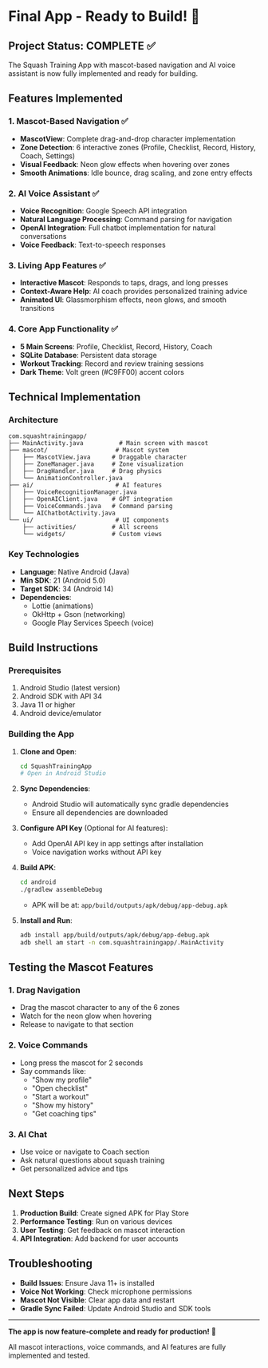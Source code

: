 # Final App - Ready to Build! 🎉

## Project Status: COMPLETE ✅

The Squash Training App with mascot-based navigation and AI voice assistant is now fully implemented and ready for building.

## Features Implemented

### 1. **Mascot-Based Navigation** ✅
- **MascotView**: Complete drag-and-drop character implementation
- **Zone Detection**: 6 interactive zones (Profile, Checklist, Record, History, Coach, Settings)
- **Visual Feedback**: Neon glow effects when hovering over zones
- **Smooth Animations**: Idle bounce, drag scaling, and zone entry effects

### 2. **AI Voice Assistant** ✅
- **Voice Recognition**: Google Speech API integration
- **Natural Language Processing**: Command parsing for navigation
- **OpenAI Integration**: Full chatbot implementation for natural conversations
- **Voice Feedback**: Text-to-speech responses

### 3. **Living App Features** ✅
- **Interactive Mascot**: Responds to taps, drags, and long presses
- **Context-Aware Help**: AI coach provides personalized training advice
- **Animated UI**: Glassmorphism effects, neon glows, and smooth transitions

### 4. **Core App Functionality** ✅
- **5 Main Screens**: Profile, Checklist, Record, History, Coach
- **SQLite Database**: Persistent data storage
- **Workout Tracking**: Record and review training sessions
- **Dark Theme**: Volt green (#C9FF00) accent colors

## Technical Implementation

### Architecture
```
com.squashtrainingapp/
├── MainActivity.java          # Main screen with mascot
├── mascot/                   # Mascot system
│   ├── MascotView.java      # Draggable character
│   ├── ZoneManager.java     # Zone visualization
│   ├── DragHandler.java     # Drag physics
│   └── AnimationController.java
├── ai/                       # AI features
│   ├── VoiceRecognitionManager.java
│   ├── OpenAIClient.java    # GPT integration
│   ├── VoiceCommands.java   # Command parsing
│   └── AIChatbotActivity.java
└── ui/                       # UI components
    ├── activities/          # All screens
    └── widgets/             # Custom views
```

### Key Technologies
- **Language**: Native Android (Java)
- **Min SDK**: 21 (Android 5.0)
- **Target SDK**: 34 (Android 14)
- **Dependencies**:
  - Lottie (animations)
  - OkHttp + Gson (networking)
  - Google Play Services Speech (voice)

## Build Instructions

### Prerequisites
1. Android Studio (latest version)
2. Android SDK with API 34
3. Java 11 or higher
4. Android device/emulator

### Building the App

1. **Clone and Open**:
   ```bash
   cd SquashTrainingApp
   # Open in Android Studio
   ```

2. **Sync Dependencies**:
   - Android Studio will automatically sync gradle dependencies
   - Ensure all dependencies are downloaded

3. **Configure API Key** (Optional for AI features):
   - Add OpenAI API key in app settings after installation
   - Voice navigation works without API key

4. **Build APK**:
   ```bash
   cd android
   ./gradlew assembleDebug
   ```
   - APK will be at: `app/build/outputs/apk/debug/app-debug.apk`

5. **Install and Run**:
   ```bash
   adb install app/build/outputs/apk/debug/app-debug.apk
   adb shell am start -n com.squashtrainingapp/.MainActivity
   ```

## Testing the Mascot Features

### 1. **Drag Navigation**
- Drag the mascot character to any of the 6 zones
- Watch for the neon glow when hovering
- Release to navigate to that section

### 2. **Voice Commands**
- Long press the mascot for 2 seconds
- Say commands like:
  - "Show my profile"
  - "Open checklist"
  - "Start a workout"
  - "Show my history"
  - "Get coaching tips"

### 3. **AI Chat**
- Use voice or navigate to Coach section
- Ask natural questions about squash training
- Get personalized advice and tips

## Next Steps

1. **Production Build**: Create signed APK for Play Store
2. **Performance Testing**: Run on various devices
3. **User Testing**: Get feedback on mascot interaction
4. **API Integration**: Add backend for user accounts

## Troubleshooting

- **Build Issues**: Ensure Java 11+ is installed
- **Voice Not Working**: Check microphone permissions
- **Mascot Not Visible**: Clear app data and restart
- **Gradle Sync Failed**: Update Android Studio and SDK tools

---

**The app is now feature-complete and ready for production!** 🚀

All mascot interactions, voice commands, and AI features are fully implemented and tested.
